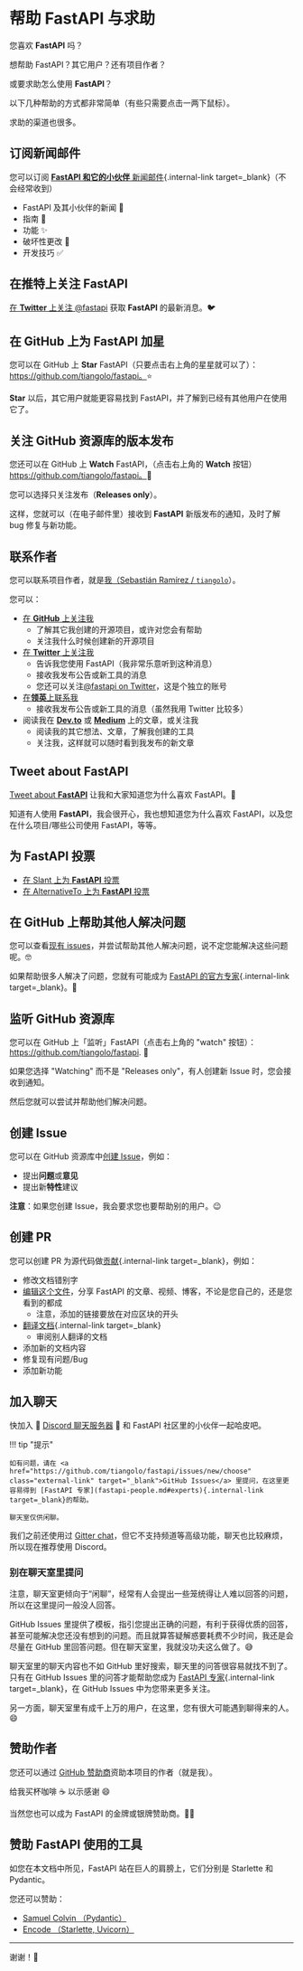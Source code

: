 # 帮助 FastAPI 与求助

您喜欢 **FastAPI** 吗？

想帮助 FastAPI？其它用户？还有项目作者？

或要求助怎么使用 **FastAPI**？

以下几种帮助的方式都非常简单（有些只需要点击一两下鼠标）。

求助的渠道也很多。

## 订阅新闻邮件

您可以订阅 [**FastAPI 和它的小伙伴** 新闻邮件](/newsletter/){.internal-link target=_blank}（不会经常收到）

* FastAPI 及其小伙伴的新闻 🚀
* 指南 📝
* 功能 ✨
* 破坏性更改 🚨
* 开发技巧 ✅

## 在推特上关注 FastAPI

<a href="https://twitter.com/fastapi" class="external-link" target="_blank">在 **Twitter** 上关注 @fastapi</a> 获取 **FastAPI** 的最新消息。🐦

## 在 GitHub 上为 **FastAPI** 加星

您可以在 GitHub 上 **Star** FastAPI（只要点击右上角的星星就可以了）： <a href="https://github.com/tiangolo/fastapi" class="external-link" target="_blank">https://github.com/tiangolo/fastapi。</a>⭐️

**Star** 以后，其它用户就能更容易找到 FastAPI，并了解到已经有其他用户在使用它了。

## 关注 GitHub 资源库的版本发布

您还可以在 GitHub 上 **Watch** FastAPI，（点击右上角的 **Watch** 按钮）<a href="https://github.com/tiangolo/fastapi" class="external-link" target="_blank">https://github.com/tiangolo/fastapi。</a>👀

您可以选择只关注发布（**Releases only**）。

这样，您就可以（在电子邮件里）接收到 **FastAPI** 新版发布的通知，及时了解 bug 修复与新功能。

## 联系作者

您可以联系项目作者，就是<a href="https://tiangolo.com" class="external-link" target="_blank">我（Sebastián Ramírez / `tiangolo`</a>）。

您可以：

* <a href="https://github.com/tiangolo" class="external-link" target="_blank">在 **GitHub** 上关注我</a>
    * 了解其它我创建的开源项目，或许对您会有帮助
    * 关注我什么时候创建新的开源项目
* <a href="https://twitter.com/tiangolo" class="external-link" target="_blank">在 **Twitter** 上关注我</a>
    * 告诉我您使用 FastAPI（我非常乐意听到这种消息）
    * 接收我发布公告或新工具的消息
    * 您还可以关注<a href="https://twitter.com/fastapi" class="external-link" target="_blank">@fastapi on Twitter</a>，这是个独立的账号
* <a href="https://www.linkedin.com/in/tiangolo/" class="external-link" target="_blank">在**领英**上联系我</a>
    * 接收我发布公告或新工具的消息（虽然我用 Twitter 比较多）
* 阅读我在 <a href="https://dev.to/tiangolo" class="external-link" target="_blank">**Dev.to**</a> 或 <a href="https://medium.com/@tiangolo" class="external-link" target="_blank">**Medium**</a> 上的文章，或关注我
    * 阅读我的其它想法、文章，了解我创建的工具
    * 关注我，这样就可以随时看到我发布的新文章

## Tweet about **FastAPI**

<a href="https://twitter.com/compose/tweet?text=I'm loving @fastapi because... https://github.com/tiangolo/fastapi" class="external-link" target="_blank">Tweet about **FastAPI**</a> 让我和大家知道您为什么喜欢 FastAPI。🎉

知道有人使用 **FastAPI**，我会很开心，我也想知道您为什么喜欢 FastAPI，以及您在什么项目/哪些公司使用 FastAPI，等等。

## 为 FastAPI 投票

* <a href="https://www.slant.co/options/34241/~fastapi-review" class="external-link" target="_blank">在 Slant 上为 **FastAPI** 投票</a>
* <a href="https://alternativeto.net/software/fastapi/" class="external-link" target="_blank">在 AlternativeTo 上为 **FastAPI** 投票</a>

## 在 GitHub 上帮助其他人解决问题

您可以查看<a href="https://github.com/tiangolo/fastapi/issues" class="external-link" target="_blank">现有 issues</a>，并尝试帮助其他人解决问题，说不定您能解决这些问题呢。🤓

如果帮助很多人解决了问题，您就有可能成为 [FastAPI 的官方专家](fastapi-people.md#experts){.internal-link target=_blank}。🎉

## 监听 GitHub 资源库

您可以在 GitHub 上「监听」FastAPI（点击右上角的 "watch" 按钮）： <a href="https://github.com/tiangolo/fastapi" class="external-link" target="_blank">https://github.com/tiangolo/fastapi</a>. 👀

如果您选择 "Watching" 而不是 "Releases only"，有人创建新 Issue 时，您会接收到通知。

然后您就可以尝试并帮助他们解决问题。

## 创建 Issue

您可以在 GitHub 资源库中<a href="https://github.com/tiangolo/fastapi/issues/new/choose" class="external-link" target="_blank">创建 Issue</a>，例如：

* 提出**问题**或**意见**
* 提出新**特性**建议

**注意**：如果您创建 Issue，我会要求您也要帮助别的用户。😉

## 创建 PR

您可以创建 PR 为源代码做[贡献](contributing.md){.internal-link target=_blank}，例如：

* 修改文档错别字
* <a href="https://github.com/tiangolo/fastapi/edit/master/docs/en/data/external_links.yml" class="external-link" target="_blank">编辑这个文件</a>，分享 FastAPI 的文章、视频、博客，不论是您自己的，还是您看到的都成
    * 注意，添加的链接要放在对应区块的开头
* [翻译文档](contributing.md#translations){.internal-link target=_blank}
    * 审阅别人翻译的文档
* 添加新的文档内容
* 修复现有问题/Bug
* 添加新功能

## 加入聊天

快加入 👥 <a href="https://discord.gg/VQjSZaeJmf" class="external-link" target="_blank">Discord 聊天服务器</a> 👥 和 FastAPI 社区里的小伙伴一起哈皮吧。

!!! tip "提示"

    如有问题，请在 <a href="https://github.com/tiangolo/fastapi/issues/new/choose" class="external-link" target="_blank">GitHub Issues</a> 里提问，在这里更容易得到 [FastAPI 专家](fastapi-people.md#experts){.internal-link target=_blank}的帮助。

    聊天室仅供闲聊。

我们之前还使用过 <a href="https://gitter.im/tiangolo/fastapi" class="external-link" target="_blank">Gitter chat</a>，但它不支持频道等高级功能，聊天也比较麻烦，所以现在推荐使用 Discord。

### 别在聊天室里提问

注意，聊天室更倾向于“闲聊”，经常有人会提出一些笼统得让人难以回答的问题，所以在这里提问一般没人回答。

GitHub Issues 里提供了模板，指引您提出正确的问题，有利于获得优质的回答，甚至可能解决您还没有想到的问题。而且就算答疑解惑要耗费不少时间，我还是会尽量在 GitHub 里回答问题。但在聊天室里，我就没功夫这么做了。😅

聊天室里的聊天内容也不如 GitHub 里好搜索，聊天里的问答很容易就找不到了。只有在 GitHub Issues 里的问答才能帮助您成为  [FastAPI 专家](fastapi-people.md#experts){.internal-link target=_blank}，在 GitHub Issues 中为您带来更多关注。

另一方面，聊天室里有成千上万的用户，在这里，您有很大可能遇到聊得来的人。😄

## 赞助作者

您还可以通过 <a href="https://github.com/sponsors/tiangolo" class="external-link" target="_blank">GitHub 赞助商</a>资助本项目的作者（就是我）。

给我买杯咖啡 ☕️ 以示感谢 😄

当然您也可以成为 FastAPI 的金牌或银牌赞助商。🏅🎉

## 赞助 FastAPI 使用的工具

如您在本文档中所见，FastAPI 站在巨人的肩膀上，它们分别是 Starlette 和 Pydantic。

您还可以赞助：

* <a href="https://github.com/sponsors/samuelcolvin" class="external-link" target="_blank">Samuel Colvin （Pydantic）</a>
* <a href="https://github.com/sponsors/encode" class="external-link" target="_blank">Encode （Starlette, Uvicorn）</a>

---

谢谢！🚀
